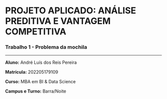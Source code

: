 # PROJETO APLICADO: ANÁLISE PREDITIVA E VANTAGEM COMPETITIVA

### Trabalho 1 - Problema da mochila
------------

**Aluno:** André Luís dos Reis Pereira

**Matrícula:** 202205179109

**Curso:** MBA em BI & Data Science

**Campus e Turno:** Barra/Noite
